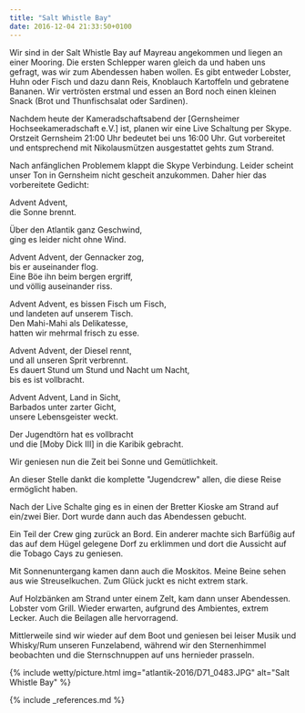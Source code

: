 ```yaml
---
title: "Salt Whistle Bay"
date: 2016-12-04 21:33:50+0100
---
```

Wir sind in der Salt Whistle Bay auf Mayreau angekommen und liegen an einer Mooring. Die ersten Schlepper waren gleich da und haben uns gefragt, was wir zum Abendessen haben wollen. Es gibt entweder Lobster, Huhn oder Fisch und dazu dann Reis, Knoblauch Kartoffeln und gebratene Bananen. Wir vertrösten erstmal und essen an Bord noch einen kleinen Snack (Brot und Thunfischsalat oder Sardinen). 

Nachdem heute der Kameradschaftsabend der [Gernsheimer Hochseekameradschaft e.V.] ist, planen wir eine Live Schaltung per Skype. Orstzeit Gernsheim 21:00 Uhr bedeutet bei uns 16:00 Uhr. Gut vorbereitet und entsprechend mit Nikolausmützen ausgestattet gehts zum Strand.

Nach anfänglichen Problemem klappt die Skype Verbindung. Leider scheint unser Ton in Gernsheim nicht gescheit anzukommen. Daher hier das vorbereitete Gedicht:

Advent Advent,    
die Sonne brennt.    

Über den Atlantik ganz Geschwind,    
ging es leider nicht ohne Wind.    

Advent Advent, der Gennacker zog,    
bis er auseinander flog.    
Eine Böe ihn beim bergen ergriff,    
und völlig auseinander riss.

Advent Advent, es bissen Fisch um Fisch,    
und landeten auf unserem Tisch.    
Den Mahi-Mahi als Delikatesse,   
hatten wir mehrmal frisch zu esse.

Advent Advent, der Diesel rennt,    
und all unseren Sprit verbrennt.    
Es dauert Stund um Stund und Nacht um Nacht,    
bis es ist vollbracht.

Advent Advent, Land in Sicht,    
Barbados unter zarter Gicht,    
unsere Lebensgeister weckt.

Der Jugendtörn hat es vollbracht      
und die [Moby Dick III] in die Karibik gebracht.

Wir geniesen nun die Zeit bei Sonne und Gemütlichkeit.

An dieser Stelle dankt die komplette "Jugendcrew" allen, die diese Reise ermöglicht haben. 

Nach der Live Schalte ging es in einen der Bretter Kioske am Strand auf ein/zwei Bier. Dort wurde dann auch das Abendessen gebucht. 

Ein Teil der Crew ging zurück an Bord. Ein anderer machte sich Barfüßig auf das auf dem Hügel gelegene Dorf zu erklimmen und dort die Aussicht auf die Tobago Cays zu geniesen.

Mit Sonnenuntergang kamen dann auch die Moskitos. Meine Beine sehen aus wie Streuselkuchen. Zum Glück juckt es nicht extrem stark.

Auf Holzbänken am Strand unter einem Zelt, kam dann unser Abendessen. Lobster vom Grill. Wieder erwarten, aufgrund des Ambientes, extrem Lecker. Auch die Beilagen alle hervorragend.

Mittlerweile sind wir wieder auf dem Boot und geniesen bei leiser Musik und Whisky/Rum unseren Funzelabend, während wir den Sternenhimmel beobachten und die Sternschnuppen auf uns hernieder prasseln.

{% include wetty/picture.html img="atlantik-2016/D71_0483.JPG" alt="Salt Whistle Bay" %}


{% include _references.md %}